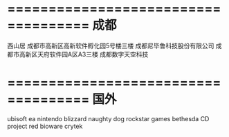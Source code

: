 ====================================
成都
====================================
西山居
	成都市高新区高新软件孵化园5号楼三楼
成都尼毕鲁科技股份有限公司
	成都市高新区天府软件园A区A3三楼
成都数字天空科技

====================================
国外
====================================
ubisoft
ea
nintendo
blizzard
naughty dog
rockstar games
bethesda
CD project red
bioware
crytek
